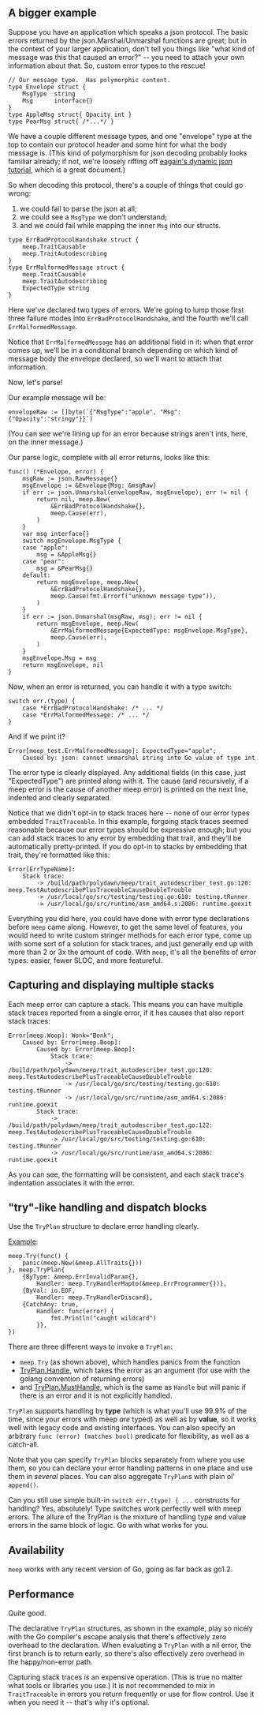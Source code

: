 A bigger example
----------------

Suppose you have an application which speaks a json protocol.
The basic errors returned by the json.Marshal/Unmarshal functions are great;
but in the context of your larger application, don't tell you things like
"what kind of message was this that caused an error?" -- you need to attach your
own information about that.  So, custom error types to the rescue!

```golang
// Our message type.  Has polymorphic content.
type Envelope struct {
	MsgType  string
	Msg      interface{}
}
type AppleMsg struct{ Opacity int }
type PearMsg struct{ /*...*/ }
```

We have a couple different message types, and one "envelope" type at the top to contain
our protocol header and some hint for what the body message is.
(This kind of polymorphism for json decoding probably looks familiar already; if not,
we're loosely riffing off [eagain's dynamic json tutorial](http://eagain.net/articles/go-dynamic-json/), which is a great document.)

So when decoding this protocol, there's a couple of things that could go wrong:

1. we could fail to parse the json at all;
2. we could see a `MsgType` we don't understand;
3. and we could fail while mapping the inner `Msg` into our structs.

```golang
type ErrBadProtocolHandshake struct {
    meep.TraitCausable
    meep.TraitAutodescribing
}
type ErrMalformedMessage struct {
    meep.TraitCausable
    meep.TraitAutodescribing
	ExpectedType string
}
```

Here we've declared two types of errors.
We're going to lump those first three failure modes into `ErrBadProtocolHandshake`,
and the fourth we'll call `ErrMalformedMessage`.

Notice that `ErrMalformedMessage` has an additional field in it:
when that error comes up, we'll be in a conditional branch
depending on which kind of message body the envelope declared,
so we'll want to attach that information.

Now, let's parse!

Our example message will be:

```golang
envelopeRaw := []byte(`{"MsgType":"apple", "Msg":{"Opacity":"stringy"}}`)
```

(You can see we're lining up for an error because strings aren't ints, here, on the inner message.)

Our parse logic, complete with all error returns, looks like this:

```golang
func() (*Envelope, error) {
	msgRaw := json.RawMessage{}
	msgEnvelope := &Envelope{Msg: &msgRaw}
	if err := json.Unmarshal(envelopeRaw, msgEnvelope); err != nil {
		return nil, meep.New(
			&ErrBadProtocolHandshake{},
			meep.Cause(err),
		)
	}
	var msg interface{}
	switch msgEnvelope.MsgType {
	case "apple":
		msg = &AppleMsg{}
	case "pear":
		msg = &PearMsg{}
	default:
		return msgEnvelope, meep.New(
			&ErrBadProtocolHandshake{},
			meep.Cause(fmt.Errorf("unknown message type")),
		)
	}
	if err := json.Unmarshal(msgRaw, msg); err != nil {
		return msgEnvelope, meep.New(
			&ErrMalformedMessage{ExpectedType: msgEnvelope.MsgType},
			meep.Cause(err),
		)
	}
	msgEnvelope.Msg = msg
	return msgEnvelope, nil
}
```

Now, when an error is returned, you can handle it with a type switch:

```golang
switch err.(type) {
	case *ErrBadProtocolHandshake: /* ... */
	case *ErrMalformedMessage: /* ... */
}
```

And if we print it?

```text
Error[meep_test.ErrMalformedMessage]: ExpectedType="apple";
	Caused by: json: cannot unmarshal string into Go value of type int
```

The error type is clearly displayed.
Any additional fields (in this case, just "ExpectedType") are printed along with it.
The cause (and recursively, if a meep error is the cause of another meep error) is printed on the next line, indented and clearly separated.

Notice that we didn't opt-in to stack traces here -- none of our error types embedded `TraitTraceable`.
In this example, forgoing stack traces seemed reasonable because our error types should be expressive enough;
but you can add stack traces to any error by embedding that trait, and they'll be automatically pretty-printed.
If you do opt-in to stacks by embedding that trait, they're formatted like this:

```
Error[ErrTypeName]:
	Stack trace:
		·> /build/path/polydawn/meep/trait_autodescriber_test.go:120: meep.TestAutodescribePlusTraceableCauseDoubleTrouble
		·> /usr/local/go/src/testing/testing.go:610: testing.tRunner
		·> /usr/local/go/src/runtime/asm_amd64.s:2086: runtime.goexit
```

Everything you did here, you could have done with error type declarations before `meep` came along.
However, to get the same level of features, you would need to write custom stringer methods for each error type,
come up with some sort of a solution for stack traces, and just generally end up with more than 2 or 3x the amount of code.
With `meep`, it's all the benefits of error types: easier, fewer SLOC, and more featureful.


Capturing and displaying multiple stacks
----------------------------------------

Each meep error can capture a stack.
This means you can have multiple stack traces reported from a single error,
if it has causes that also report stack traces:

```
Error[meep.Woop]: Wonk="Bonk";
	Caused by: Error[meep.Boop]:
		Caused by: Error[meep.Boop]:
			Stack trace:
				·> /build/path/polydawn/meep/trait_autodescriber_test.go:120: meep.TestAutodescribePlusTraceableCauseDoubleTrouble
				·> /usr/local/go/src/testing/testing.go:610: testing.tRunner
				·> /usr/local/go/src/runtime/asm_amd64.s:2086: runtime.goexit
		Stack trace:
			·> /build/path/polydawn/meep/trait_autodescriber_test.go:122: meep.TestAutodescribePlusTraceableCauseDoubleTrouble
			·> /usr/local/go/src/testing/testing.go:610: testing.tRunner
			·> /usr/local/go/src/runtime/asm_amd64.s:2086: runtime.goexit
```

As you can see, the formatting will be consistent, and each stack trace's indentation associates it with the error.


"try"-like handling and dispatch blocks
---------------------------------------

Use the `TryPlan` structure to declare error handling clearly.

[Example](https://godoc.org/github.com/polydawn/meep#example-Try):

```
meep.Try(func() {
    panic(meep.New(&meep.AllTraits{}))
}, meep.TryPlan{
    {ByType: &meep.ErrInvalidParam{},
        Handler: meep.TryHandlerMapto(&meep.ErrProgrammer{})},
    {ByVal: io.EOF,
        Handler: meep.TryHandlerDiscard},
    {CatchAny: true,
        Handler: func(error) {
            fmt.Println("caught wildcard")
        }},
})
```

There are three different ways to invoke a `TryPlan`:

- `meep.Try` (as shown above), which handles panics from the function
- [TryPlan.Handle](https://godoc.org/github.com/polydawn/meep#TryPlan.Handle), which takes the error as an argument (for use with the golang convention of returning errors)
- and [TryPlan.MustHandle](https://godoc.org/github.com/polydawn/meep#TryPlan.MustHandle), which is the same as `Handle` but will panic if there is an error and it is not explicitly handled.

`TryPlan` supports handling by **type** (which is what you'll use 99.9% of the time, since your errors with meep *are* typed)
as well as by **value**, so it works well with legacy code and existing interfaces.
You can also specify an arbitrary `func (error) (matches bool)` predicate for flexibility,
as well as a catch-all.

Note that you can specify `TryPlan` blocks separately from where you use them,
so you can declare your error handling patterns in one place and use them in *several* places.
You can also aggregate `TryPlan`s with plain ol' `append()`.

Can you still use simple built-in `switch err.(type) { ...` constructs for handling?
Yes, absolutely!  Type switches work perfectly well with meep errors.
The allure of the TryPlan is the mixture of handling type and value errors in the same block of logic.
Go with what works for you.


Availability
------------

`meep` works with any recent version of Go, going as far back as go1.2.


Performance
-----------

Quite good.

The declarative `TryPlan` structures, as shown in the example, play so nicely
with the Go compiler's escape analysis that there's effectively zero overhead to the declaration.
When evaluating a `TryPlan` with a nil error, the first branch is to return early,
so there's also effectively zero overhead in the happy/non-error path.

Capturing stack traces *is* an expensive operation.
(This is true no matter what tools or libraries you use.)
It is not recommended to mix in `TraitTraceable` in errors you return frequently or use for flow control.
Use it when you need it -- that's why it's optional.
